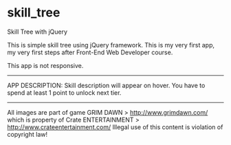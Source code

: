 # skill_tree
Skill Tree with jQuery


This is simple skill tree using jQuery framework.
This is my very first app, my very first steps after Front-End Web Developer course.

This app is not responsive.

----------------------------------------------------------------------------------------------------------------------------------
APP DESCRIPTION:
Skill description will appear on hover. You have to spend at least 1 point to unlock next tier.

-----
All images are part of game GRIM DAWN > http://www.grimdawn.com/ which is property of Crate ENTERTAINMENT > http://www.crateentertainment.com/ 
Illegal use of this content is violation of copyright law!
